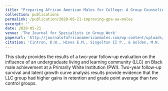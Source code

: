 ```yaml
---
title: "Preparing African American Males for College: A Group Counseling Approach"
collection: publications
permalink: /publication/2020-05-21-improving-gpa-aa-males
excerpt: ''
date: 2020-05-21
venue: 'The Journal for Specialists in Group Work'
paperurl: 'http://journalofafricanamericanmales.com/wp-content/uploads/2020/05/CIntron-et-al-2020-Improving-retention-and-GPA.pdf'
citation: 'Cintron, D.W., Hines E.M., Singelton II P., & Golden, M.N. (2020). Improving the retention and GPAs of Black males at a primarily white institution: A living and learning community approach.  <i>Journal of African American Males in Education</i>, <i>11</i>(1), 37-57.'
---
```

This study provides the results of a two-year follow-up evaluation on the influence of an undergraduate living and learning community (LLC) on Black male achievement at a Primarily White Institution (PWI). Two-year follow-up survival and latent growth curve analysis results provide evidence that the LLC group had higher gains in retention and grade point average than two control groups. 